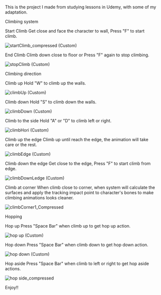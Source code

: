 This is the project I made from studying lessons in Udemy, with some of my adaptation.

Climbing system

Start Climb
Get close and face the character to wall, Press "F" to start climb.

![startClimb_compressed (Custom)](https://github.com/user-attachments/assets/b9ad7d82-db46-4629-9090-f003d24291ee)

End Climb
Climb down close to floor or Press "F" again to stop climbing.

![stopClimb (Custom)](https://github.com/user-attachments/assets/1083ca41-9dcf-4964-960f-ababcebbd50f)


Climbing direction

Climb up
Hold "W" to climb up the walls.

![climbUp (Custom)](https://github.com/user-attachments/assets/5ccd8adc-2ac1-47cb-86d2-f461fc59f2a1)

Climb down
Hold "S" to climb down the walls.

![climbDown (Custom)](https://github.com/user-attachments/assets/d8c581b8-b6fd-4e8c-b4ae-25715eff34d2)

Climb to the side
Hold "A" or "D" to climb left or right.

![climbHori (Custom)](https://github.com/user-attachments/assets/fbf73494-bb98-40ac-8508-0ce4919774e3)

Climb up the edge
Climb up until reach the edge, the animation will take care or the rest.

![climbEdge (Custom)](https://github.com/user-attachments/assets/c55094f6-7e65-4946-9b32-b473e6d11725)

Climb down the edge
Get close to the edge, Press "F" to start climb from edge.

![climbDownLedge (Custom)](https://github.com/user-attachments/assets/d014c48a-3ed0-4ab5-b281-4c3db5f8518b)

Climb at corner
When climb close to corner, when system will calculate the surfaces and apply the tracking impact point to character's bones to make climbing animations looks cleaner.

![climbCorner1_Compressed](https://github.com/user-attachments/assets/bbec5507-1627-43e7-83b0-0eafa8ae56bd)


Hopping

Hop up
Press "Space Bar" when climb up to get hop up action.

![hop up (Custom)](https://github.com/user-attachments/assets/d8bce894-b1e4-4e59-87e7-670b691b73fe)

Hop down
Press "Space Bar" when climb down to get hop down action.

![hop down (Custom)](https://github.com/user-attachments/assets/8e990d05-78de-49b9-85ae-b4d73ae8cbf6)

Hop aside
Press "Space Bar" when climb to left or right to get hop aside actions.

![hop side_compressed](https://github.com/user-attachments/assets/463bdd14-96d2-4928-9881-31b1ae3e947b)

Enjoy!!
